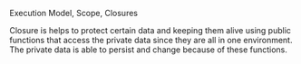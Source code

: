 Execution Model, Scope, Closures

Closure is helps to protect certain data and keeping them alive using public functions that access the private data since they are all in one environment. The private data is able to persist and change because of these functions.